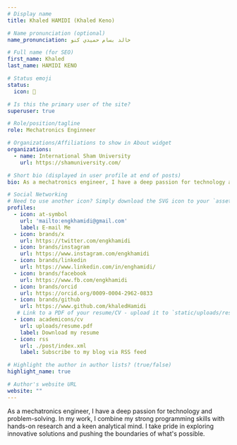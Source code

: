 ```yaml
---
# Display name
title: Khaled HAMIDI (Khaled Keno)

# Name pronunciation (optional)
name_pronunciation: خالد بسام حميدي كنو

# Full name (for SEO)
first_name: Khaled
last_name: HAMIDI KENO

# Status emoji
status:
  icon: 🙌

# Is this the primary user of the site?
superuser: true

# Role/position/tagline
role: Mechatronics Enginneer

# Organizations/Affiliations to show in About widget
organizations:
  - name: International Sham University 
    url: https://shamuniversity.com/

# Short bio (displayed in user profile at end of posts)
bio: As a mechatronics engineer, I have a deep passion for technology and problem-solving. In my work, I combine my strong programming skills with hands-on research and a keen analytical mind. I take pride in exploring innovative solutions and pushing the boundaries of what's possible.

# Social Networking
# Need to use another icon? Simply download the SVG icon to your `assets/media/icons/` folder.
profiles:
  - icon: at-symbol
    url: 'mailto:engkhamidi@gmail.com'
    label: E-mail Me
  - icon: brands/x
    url: https://twitter.com/engkhamidi
  - icon: brands/instagram
    url: https://www.instagram.com/engkhamidi
  - icon: brands/linkedin
    url: https://www.linkedin.com/in/enghamidi/
  - icon: brands/facebook
    url: https://www.fb.com/engkhamidi
  - icon: brands/orcid
    url: https://orcid.org/0009-0004-2962-0833     
  - icon: brands/github
    url: https://www.github.com/khaledHamidi  
   # Link to a PDF of your resume/CV - upload it to `static/uploads/resume.pdf`
  - icon: academicons/cv
    url: uploads/resume.pdf
    label: Download my resume
  - icon: rss
    url: ./post/index.xml
    label: Subscribe to my blog via RSS feed

# Highlight the author in author lists? (true/false)
highlight_name: true

# Author's website URL
website: ""
---
```


As a mechatronics engineer, I have a deep passion for technology and problem-solving. 
In my work, I combine my strong programming skills with hands-on research and a keen
analytical mind. I take pride in exploring innovative solutions and pushing the boundaries
of what's possible.
